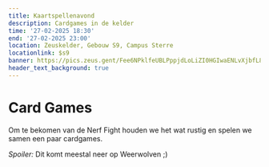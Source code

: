 ```yaml
---
title: Kaartspellenavond
description: Cardgames in de kelder
time: '27-02-2025 18:30'
end: '27-02-2025 23:00'
location: Zeuskelder, Gebouw S9, Campus Sterre
locationlink: $s9
banner: https://pics.zeus.gent/Fee6NPklfeUBLPppjdLoLiZI0HGIwaENLvXjbfL8.jpg
header_text_background: true
---
```



# Card Games

Om te bekomen van de Nerf Fight houden we het wat rustig en spelen we samen een paar  cardgames.

_Spoiler:_ Dit komt meestal neer op Weerwolven ;)
